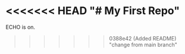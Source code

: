 <<<<<<< HEAD
"# My First Repo" 
=======
ECHO is on.
>>>>>>> 0388e42 (Added README)
"change from main branch" 
